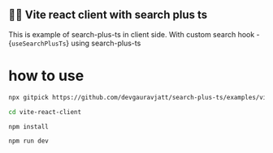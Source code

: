 ## 👩‍💻 Vite react client with search plus ts

This is example of search-plus-ts in client side. With custom search hook -{`useSearchPlusTs`} using search-plus-ts

# how to use

```bash
npx gitpick https://github.com/devgauravjatt/search-plus-ts/examples/vite-react-client

cd vite-react-client

npm install

npm run dev
```
